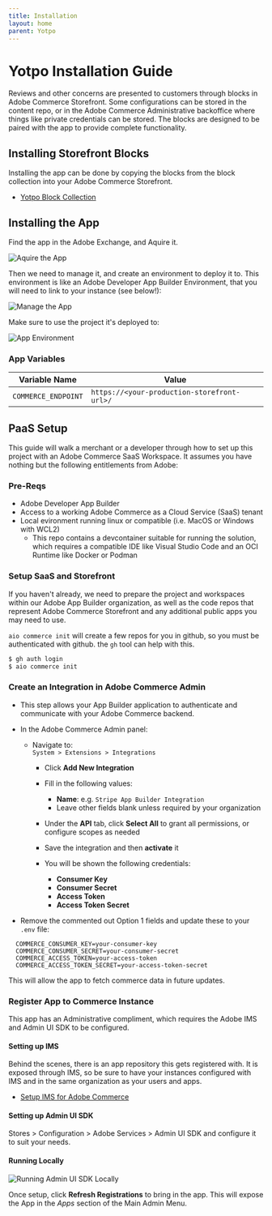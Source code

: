 ```yaml
---
title: Installation
layout: home
parent: Yotpo
---
```


# Yotpo Installation Guide

Reviews and other concerns are presented to customers through blocks in Adobe Commerce Storefront. Some configurations can be stored in the content repo, or in the Adobe Commerce Administrative backoffice where things like private credentials can be stored. The blocks are designed to be paired with the app to provide complete functionality.

## Installing Storefront Blocks

Installing the app can be done by copying the blocks from the block collection into your Adobe Commerce Storefront.

* [Yotpo Block Collection](https://github.com/BlueAcornInc/aio-commerce-yotpo-blocks)


## Installing the App

Find the app in the Adobe Exchange, and Aquire it.

![Aquire the App](img/exchange-acquired.png)

Then we need to manage it, and create an environment to deploy it to. This environment is like an Adobe Developer App Builder Environment, that you will need to link to your instance (see below!):

![Manage the App](img/exchange-manage.png)

Make sure to use the project it's deployed to:

![App Environment](img/exchange-app-envs.png)

### App Variables

| Variable Name         | Value                         |
|-----------------------|------------------------------|
| `COMMERCE_ENDPOINT`   | `https://<your-production-storefront-url>/` |

## PaaS Setup

This guide will walk a merchant or a developer through how to set up this project with an Adobe Commerce SaaS Workspace. It assumes you have nothing but the following entitlements from Adobe:

### Pre-Reqs

* Adobe Developer App Builder 
* Access to a working Adobe Commerce as a Cloud Service (SaaS) tenant
* Local evironment running linux or compatible (i.e. MacOS or Windows with WCL2)
    * This repo contains a devcontainer suitable for running the solution, which requires a compatible IDE like Visual Studio Code and an OCI Runtime like Docker or Podman

### Setup SaaS and Storefront

If you haven't already, we need to prepare the project and workspaces within our Adobe App Builder organization, as well as the code repos that represent Adobe Commerce Storefront and any additional public apps you may need to use.

`aio commerce init` will create a few repos for you in github, so you must be authenticated with github. the `gh` tool can help with this.

```bash
$ gh auth login 
$ aio commerce init
```

### Create an Integration in Adobe Commerce Admin

- This step allows your App Builder application to authenticate and communicate with your Adobe Commerce backend.

- In the Adobe Commerce Admin panel:

   - Navigate to:  
     `System > Extensions > Integrations`

     - Click **Add New Integration**

     - Fill in the following values:
        - **Name**: e.g. `Stripe App Builder Integration`
        - Leave other fields blank unless required by your organization

     - Under the **API** tab, click **Select All** to grant all permissions, or configure scopes as needed

     - Save the integration and then **activate** it

     - You will be shown the following credentials:
        - **Consumer Key**
        - **Consumer Secret**
        - **Access Token**
        - **Access Token Secret**

- Remove the commented out Option 1 fields and update these to your `.env` file:

```env
  COMMERCE_CONSUMER_KEY=your-consumer-key
  COMMERCE_CONSUMER_SECRET=your-consumer-secret
  COMMERCE_ACCESS_TOKEN=your-access-token
  COMMERCE_ACCESS_TOKEN_SECRET=your-access-token-secret
```

This will allow the app to fetch commerce data in future updates.

### Register App to Commerce Instance

This app has an Administrative compliment, which requires the Adobe IMS and Admin UI SDK to be configured. 

#### Setting up IMS

Behind the scenes, there is an app repository this gets registered with. It is exposed through IMS, so be sure to have your instances configured with IMS and in the same organization as your users and apps.

* [Setup IMS for Adobe Commerce](https://experienceleague.adobe.com/en/docs/commerce-admin/start/admin/ims/adobe-ims-config)

#### Setting up Admin UI SDK

Stores > Configuration > Adobe Services > Admin UI SDK and configure it to suit your needs.

#### Running Locally

![Running Admin UI SDK Locally](img/admin-ui-sdk-setup.png)

Once setup, click __Refresh Registrations__ to bring in the app. This will expose the App in the _Apps_ section of the Main Admin Menu.


